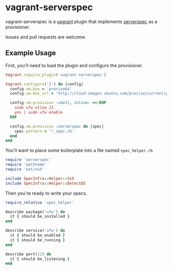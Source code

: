 # vagrant-serverspec

vagrant-serverspec is a [vagrant](http://vagrantup.com) plugin that implements
[serverspec](http://serverspec.org) as a provisioner.

Issues and pull requests are welcome.

## Example Usage

First, you'll need to load the plugin and configure the provisioner.

```ruby
Vagrant.require_plugin('vagrant-serverspec')

Vagrant.configure('2') do |config|
  config.vm.box = 'precise64'
  config.vm.box_url = 'http://cloud-images.ubuntu.com/precise/current/precise-server-cloudimg-vagrant-amd64-disk1.box'

  config.vm.provision :shell, inline: <<-EOF
    sudo ufw allow 22
    yes | sudo ufw enable
  EOF

  config.vm.provision :serverspec do |spec|
    spec.pattern = '*_spec.rb'
  end
end
```

You'll want to place some boilerplate into a file named `spec_helper.rb`

```ruby
require 'serverspec'
require 'pathname'
require 'net/ssh'

include SpecInfra::Helper::Ssh
include SpecInfra::Helper::DetectOS
```

Then you're ready to write your specs.

```ruby
require_relative 'spec_helper'

describe package('ufw') do
  it { should be_installed }
end

describe service('ufw') do
  it { should be_enabled }
  it { should be_running }
end

describe port(22) do
  it { should be_listening }
end
```
